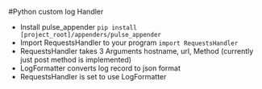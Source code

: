 #Python custom log Handler
- Install pulse_appender
`pip install [project_root]/appenders/pulse_appender`
- Import RequestsHandler to your program
`import RequestsHandler`
- RequestsHandler takes 3 Arguments hostname, url, Method (currently just post method is implemented)
- LogFormatter converts log record to json format
- RequestsHandler is set to use LogFormatter
